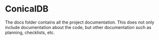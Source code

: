 # ConicalDB

The docs folder contains all the project documentation. This does not only include documentation about the code, but other documentation such as planning, checklists, etc.
